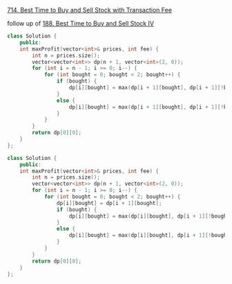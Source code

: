 [714. Best Time to Buy and Sell Stock with Transaction Fee](https://leetcode.com/problems/best-time-to-buy-and-sell-stock-with-transaction-fee/)

follow up of [188. Best Time to Buy and Sell Stock IV](/LeetCode/dp/best_time_to_buy_sell_stock4.md)

```cpp
class Solution {
    public:
    int maxProfit(vector<int>& prices, int fee) {
        int n = prices.size();
        vector<vector<int>> dp(n + 1, vector<int>(2, 0));
        for (int i = n - 1; i >= 0; i--) {
            for (int bought = 0; bought < 2; bought++) {
                if (bought) {
                    dp[i][bought] = max(dp[i + 1][bought], dp[i + 1][!bought] + prices[i] - fee);
                }
                else {
                    dp[i][bought] = max(dp[i + 1][bought], dp[i + 1][!bought] - prices[i]);
                }
            }
        }
        return dp[0][0];
    }
};
```

```cpp
class Solution {
    public:
    int maxProfit(vector<int>& prices, int fee) {
        int n = prices.size();
        vector<vector<int>> dp(n + 1, vector<int>(2, 0));
        for (int i = n - 1; i >= 0; i--) {
            for (int bought = 0; bought < 2; bought++) {
                dp[i][bought] = dp[i + 1][bought];
                if (bought) {
                    dp[i][bought] = max(dp[i][bought], dp[i + 1][!bought] + prices[i] - fee);
                }
                else {
                    dp[i][bought] = max(dp[i][bought], dp[i + 1][!bought] - prices[i]);
                }
            }
        }
        return dp[0][0];
    }
};
```
